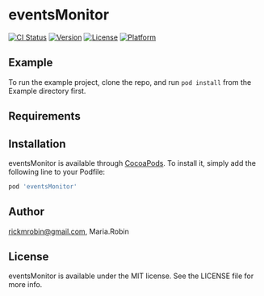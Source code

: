 # eventsMonitor

[![CI Status](https://img.shields.io/travis/rickmrobin@gmail.com/eventsMonitor.svg?style=flat)](https://travis-ci.org/rickmrobin@gmail.com/eventsMonitor)
[![Version](https://img.shields.io/cocoapods/v/eventsMonitor.svg?style=flat)](https://cocoapods.org/pods/eventsMonitor)
[![License](https://img.shields.io/cocoapods/l/eventsMonitor.svg?style=flat)](https://cocoapods.org/pods/eventsMonitor)
[![Platform](https://img.shields.io/cocoapods/p/eventsMonitor.svg?style=flat)](https://cocoapods.org/pods/eventsMonitor)

## Example

To run the example project, clone the repo, and run `pod install` from the Example directory first.

## Requirements

## Installation

eventsMonitor is available through [CocoaPods](https://cocoapods.org). To install
it, simply add the following line to your Podfile:

```ruby
pod 'eventsMonitor'
```

## Author

rickmrobin@gmail.com, Maria.Robin

## License

eventsMonitor is available under the MIT license. See the LICENSE file for more info.
